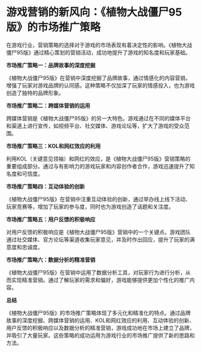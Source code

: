 # 游戏营销的新风向：《植物大战僵尸95版》的市场推广策略

在游戏行业，营销策略的选择对于游戏的市场表现有着决定性的影响。《植物大战僵尸95版》通过精心策划的营销活动，成功地提升了游戏的知名度和玩家基础。

**市场推广策略一：品牌故事的深度挖掘**

《植物大战僵尸95版》在营销中深度挖掘了品牌故事，通过情感化的内容营销，增强了玩家对游戏品牌的认同感。这种策略不仅加深了玩家的情感投入，也为游戏创造了独特的品牌形象。

**市场推广策略二：跨媒体营销的运用**

跨媒体营销是《植物大战僵尸95版》的另一大特色。游戏通过在不同的媒体平台和渠道上进行宣传，如视频平台、社交媒体、游戏论坛等，扩大了游戏的受众范围。

**市场推广策略三：KOL和网红效应的利用**

利用KOL（关键意见领袖）和网红的效应，是《植物大战僵尸95版》营销策略的重要组成部分。通过与有影响力的游戏玩家和内容创作者合作，游戏迅速提升了知名度和可信度。

**市场推广策略四：互动体验的创新**

《植物大战僵尸95版》在营销中注重互动体验的创新，通过举办线上线下活动、玩家竞赛等，增加了玩家的参与度，同时也为游戏创造了话题和关注度。

**市场推广策略五：用户反馈的积极响应**

对用户反馈的积极响应是《植物大战僵尸95版》营销中的一个关键点。游戏团队通过社交媒体、官方论坛等渠道收集玩家意见，并及时作出回应，提升了玩家的满意度和忠诚度。

**市场推广策略六：数据分析的精准营销**

《植物大战僵尸95版》在营销中运用了数据分析工具，对玩家行为进行分析，从而实现精准营销。通过了解玩家的需求和偏好，游戏能够提供更加个性化的推广内容。

**总结**

《植物大战僵尸95版》的市场推广策略体现了多元化和精准化的特点。通过品牌故事的深度挖掘、跨媒体营销的运用、KOL和网红效应的利用、互动体验的创新、用户反馈的积极响应以及数据分析的精准营销，游戏成功地在市场上建立了品牌，并吸引了大量玩家。这些策略的成功运用为游戏行业的市场推广提供了新的思路和方法。